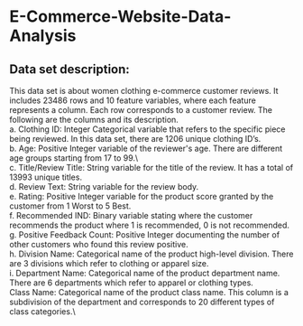 # E-Commerce-Website-Data-Analysis

## Data set description:

This data set is about women clothing e-commerce customer reviews. It includes 23486 rows and 10 feature variables, where each feature represents a column. Each row corresponds to a customer review. The following are the columns and its description.\
a.	Clothing ID: Integer Categorical variable that refers to the specific piece being reviewed. In this data set, there are 1206 unique clothing ID’s.\
b.	Age: Positive Integer variable of the reviewer's age. There are different age groups starting from 17 to 99.\  
c.	Title/Review Title: String variable for the title of the review. It has a total of 13993 unique titles.\
d.	Review Text: String variable for the review body.\
e.	Rating: Positive Integer variable for the product score granted by the customer from 1 Worst to 5 Best.\
f.	Recommended IND: Binary variable stating where the customer recommends the product where 1 is recommended, 0 is not recommended.\
g.	Positive Feedback Count: Positive Integer documenting the number of other customers who found this review positive.\
h.	Division Name: Categorical name of the product high-level division. There are 3 divisions which refer to clothing or apparel size.\
i.	Department Name: Categorical name of the product department name. There are 6 departments which refer to apparel or clothing types.\
Class Name: Categorical name of the product class name. This column is a subdivision of the department and corresponds to 20 different types of class categories.\
